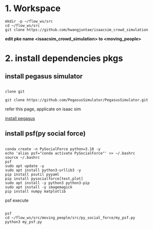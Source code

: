 # 1. Workspace

<pre><code>mkdir -p ~/flow_ws/src
cd ~/flow_ws/src
git clone https://github.com/hwangjuntae/isaacsim_crowd_simulation
</code></pre>

**edit pke name \<isaacsim_crowd_simulation\> to \<moving_people\>**


# 2. install dependencies pkgs

## install pegasus simulator

<pre><code>
clone git 

git clone https://github.com/PegasusSimulator/PegasusSimulator.git
</code></pre>


refer this page, applicate on isaac sim


[install pegasus](https://pegasussimulator.github.io/PegasusSimulator/source/setup/installation.html#installing-the-pegasus-simulator)

## install psf(py social force)
<pre><code>
conda create -n PySocialForce python=3.10 -y
echo 'alias psf="conda activate PySocialForce"' >> ~/.bashrc
source ~/.bashrc
psf
sudo apt update -y
sudo apt install python3-urllib3 -y
pip install psutil pyyaml
pip install pysocialforce[test,plot]
sudo apt install -y python3 python3-pip
sudo apt install -y imagemagick
pip install numpy matplotlib
</code></pre>


psf execute

<pre><code>
psf
cd ~/flow_ws/src/moving_people/src/py_social_force/my_psf.py
python3 my_psf.py
</code></pre>
